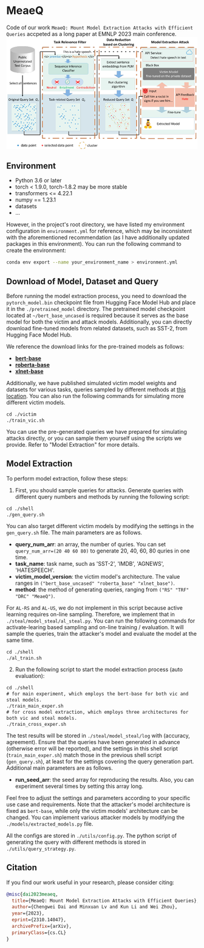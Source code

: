 # MeaeQ
Code of our work `MeaeQ: Mount Model Extraction Attacks with Efficient Queries` accpeted as a long paper at EMNLP 2023 main conference. ![Local Image](./img/overview.png)
## Environment

- Python 3.6 or later
- torch < 1.9.0, torch-1.8.2 may be more stable
- transformers <= 4.22.1
- numpy == 1.23.1
- datasets
- ...

However, in the project's root directory, we have listed my environment configuration in `environment.yml` for reference, which may be inconsistent with the aforementioned recommendation (as I have additionally updated packages in this environment). You can run the following command to create the environment:

```bash
conda env export --name your_environment_name > environment.yml
```

##  Download of Model, Dataset and Query

Before running the model extraction process, you need to download the `pytorch_model.bin` checkpoint file from Hugging Face Model Hub and place it in the `./pretrained_model` directory. The pretrained model checkpoint located at `~/bert_base_uncased` is required because it serves as the base model for both the victim and attack models. Additionally, you can directly download fine-tuned models from related datasets, such as SST-2, from Hugging Face Model Hub.

We reference the download links for the pre-trained models as follows:

- [**bert-base**](https://huggingface.co/bert-base-uncased)
- [**roberta-base**](https://huggingface.co/roberta-base)
- [**xlnet-base**](https://huggingface.co/xlnet-base-cased)

Additionally, we have published simulated victim model weights and datasets for various tasks, queries sampled by different methods at [this location](https://huggingface.co/spaces/wei-cheng/meaeq/tree/main).
You can also run the following commands for simulating more different victim models.
```
cd ./victim
./train_vic.sh
```
You can use the pre-generated queries we have prepared for simulating attacks directly, or you can sample them yourself using the scripts we provide. Refer to "Model Extraction" for more details.

## Model Extraction

To perform model extraction, follow these steps:

1. First, you should sample queries for attacks. Generate queries with different query numbers and methods by running the following script:
```
cd ./shell
./gen_query.sh
```

You can also target different victim models by modifying the settings in the `gen_query.sh` file. The main parameters are as follows.

- **query_num_arr**: an array, the number of quries. You can set `query_num_arr=(20 40 60 80)` to generate 20, 40, 60, 80 quries in one time.
- **task_name**: task name, such as 'SST-2', 'IMDB', 'AGNEWS', 'HATESPEECH'.
- **victim_model_version**: the victim model's architecture. The value ranges in `("bert_base_uncased" "roberta_base" "xlnet_base")`.
- **method**: the method of generating queries, ranging from `("RS" "TRF" "DRC" "MeaeQ")`. 

For `AL-RS` and `AL-US`, we do not implement in this script because active learning requires on-line sampling. Therefore, we implement that in `./steal/model_steal/al_steal.py`. You can run the following commands for activate-learing based sampling and on-line training / evaluation. It will sample the queries, train the attacker's model and evaluate the model at the same time.
```
cd ./shell
./al_train.sh
```

2. Run the following script to start the model extraction process (auto evaluation):
```
cd ./shell
# for main experiment, which employs the bert-base for both vic and steal models.
./train_main_exper.sh
# for cross model extraction, which employs three architectures for both vic and steal models.
./train_cross_exper.sh
```
The test results will be stored in `./steal/model_steal/log` with (accuracy, agreement). Ensure that the queries have been generated in advance (otherwise error will be reported), and the settings in this shell script (`train_main_exper.sh`) match those in the previous shell script (`gen_query.sh`), at least for the settings covering the query generation part. Additional main parameters are as follows.

- **run_seed_arr**: the seed array for reproducing the results. Also, you can experiment several times by setting this array long.


Feel free to adjust the settings and parameters according to your specific use case and requirements. Note that the attacker's model architecture is fixed as `bert-base`, while only the victim models' architecture can be changed. You can implement various attacker models by modifying the `./models/extracted_models.py` file. 

All the configs are stored in `./utils/config.py`.
The python script of generating the query with different methods is stored in `./utils/query_strategy.py`.

## Citation

If you find our work useful in your research, please consider citing:

```bibtex
@misc{dai2023meaeq,
  title={MeaeQ: Mount Model Extraction Attacks with Efficient Queries},
  author={Chengwei Dai and Minxuan Lv and Kun Li and Wei Zhou},
  year={2023},
  eprint={2310.14047},
  archivePrefix={arXiv},
  primaryClass={cs.CL}
}
